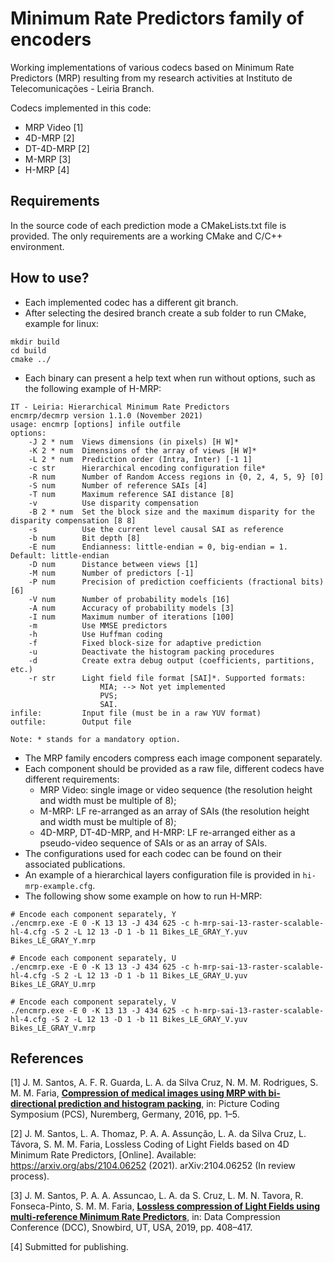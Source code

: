 # Minimum Rate Predictors family of encoders

Working implementations of various codecs based on Minimum Rate Predictors (MRP) resulting from my research activities at Instituto de Telecomunicações - Leiria Branch.

Codecs implemented in this code:
- MRP Video [1]
- 4D-MRP [2]
- DT-4D-MRP [2]
- M-MRP [3]
- H-MRP [4]

## Requirements

In the source code of each prediction mode a CMakeLists.txt file is provided. The only requirements are a working CMake and C/C++ environment.

## How to use?

- Each implemented codec has a different git branch.
- After selecting the desired branch create a sub folder to run CMake, example for linux:

~~~
mkdir build
cd build
cmake ../
~~~

- Each binary can present a help text when run without options, such as the following example of H-MRP:

~~~
IT - Leiria: Hierarchical Minimum Rate Predictors
encmrp/decmrp version 1.1.0 (November 2021)
usage: encmrp [options] infile outfile
options:
    -J 2 * num  Views dimensions (in pixels) [H W]*
    -K 2 * num  Dimensions of the array of views [H W]*
    -L 2 * num  Prediction order (Intra, Inter) [-1 1]
    -c str      Hierarchical encoding configuration file*
    -R num      Number of Random Access regions in {0, 2, 4, 5, 9} [0]
    -S num      Number of reference SAIs [4]
    -T num      Maximum reference SAI distance [8]
    -v          Use disparity compensation
    -B 2 * num  Set the block size and the maximum disparity for the disparity compensation [8 8]
    -s          Use the current level causal SAI as reference
    -b num      Bit depth [8]
    -E num      Endianness: little-endian = 0, big-endian = 1. Default: little-endian
    -D num      Distance between views [1]
    -M num      Number of predictors [-1]
    -P num      Precision of prediction coefficients (fractional bits) [6]
    -V num      Number of probability models [16]
    -A num      Accuracy of probability models [3]
    -I num      Maximum number of iterations [100]
    -m          Use MMSE predictors
    -h          Use Huffman coding
    -f          Fixed block-size for adaptive prediction
    -u          Deactivate the histogram packing procedures
    -d          Create extra debug output (coefficients, partitions, etc.)
    -r str      Light field file format [SAI]*. Supported formats:
                    MIA; --> Not yet implemented
                    PVS;
                    SAI.
infile:         Input file (must be in a raw YUV format)
outfile:        Output file

Note: * stands for a mandatory option.
~~~

- The MRP family encoders compress each image component separately.
- Each component should be provided as a raw file, different codecs have different requirements:
    - MRP Video: single image or video sequence (the resolution height and width must be multiple of 8);
    - M-MRP: LF re-arranged as an array of SAIs (the resolution height and width must be multiple of 8);
    - 4D-MRP, DT-4D-MRP, and H-MRP: LF re-arranged either as a pseudo-video sequence of SAIs or as an array of SAIs.
- The configurations used for each codec can be found on their associated publications.
- An example of a hierarchical layers configuration file is provided in `hi-mrp-example.cfg`.
- The following show some example on how to run H-MRP:

~~~
# Encode each component separately, Y
./encmrp.exe -E 0 -K 13 13 -J 434 625 -c h-mrp-sai-13-raster-scalable-hl-4.cfg -S 2 -L 12 13 -D 1 -b 11 Bikes_LE_GRAY_Y.yuv Bikes_LE_GRAY_Y.mrp

# Encode each component separately, U
./encmrp.exe -E 0 -K 13 13 -J 434 625 -c h-mrp-sai-13-raster-scalable-hl-4.cfg -S 2 -L 12 13 -D 1 -b 11 Bikes_LE_GRAY_U.yuv Bikes_LE_GRAY_U.mrp

# Encode each component separately, V
./encmrp.exe -E 0 -K 13 13 -J 434 625 -c h-mrp-sai-13-raster-scalable-hl-4.cfg -S 2 -L 12 13 -D 1 -b 11 Bikes_LE_GRAY_V.yuv Bikes_LE_GRAY_V.mrp
~~~

## References

[1] J. M. Santos, A. F. R. Guarda, L. A. da Silva Cruz, N. M. M. Rodrigues, S. M. M. Faria, **[Compression of medical images using MRP with bi-directional prediction and histogram packing](https://ieeexplore.ieee.org/document/7906386)**, in: Picture Coding Symposium (PCS), Nuremberg, Germany, 2016, pp. 1–5.

[2] J. M. Santos, L. A. Thomaz, P. A. A. Assunção, L. A. da Silva Cruz, L. Távora, S. M. M. Faria, Lossless Coding of Light Fields based on 4D Minimum Rate Predictors, [Online]. Available: https://arxiv.org/abs/2104.06252 (2021). arXiv:2104.06252 (In review process).

[3] J. M. Santos, P. A. A. Assuncao, L. A. da S. Cruz, L. M. N. Tavora, R. Fonseca-Pinto, S. M. M. Faria,  **[Lossless compression of Light Fields using multi-reference Minimum Rate Predictors](https://ieeexplore.ieee.org/document/8712634)**, in: Data Compression Conference (DCC), Snowbird, UT, USA, 2019, pp. 408–417.

[4] Submitted for publishing.

